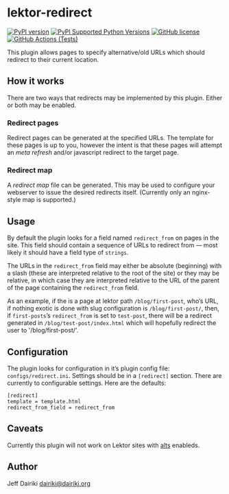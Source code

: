 # lektor-redirect

[![PyPI version](https://img.shields.io/pypi/v/lektor-redirect.svg)](https://pypi.org/project/lektor-redirect/)
[![PyPI Supported Python Versions](https://img.shields.io/pypi/pyversions/lektor-redirect.svg)](https://pypi.python.org/pypi/lektor-redirect/)
[![GitHub license](https://img.shields.io/github/license/dairiki/lektor-redirect)](https://github.com/dairiki/lektor-redirect/blob/master/LICENSE)
[![GitHub Actions (Tests)](https://img.shields.io/github/actions/workflow/status/dairiki/lektor-redirect/ci.yml?branch=master&label=tests)](https://github.com/dairiki/lektor-redirect/)

This plugin allows pages to specify alternative/old URLs which should
redirect to their current location.

## How it works

There are two ways that redirects may be implemented by this plugin.
Either or both may be enabled.

### Redirect pages

Redirect pages can be generated at the specified URLs.  The template for these
pages is up to you, however the intent is that these pages will attempt
an _meta refresh_ and/or javascript redirect to the target page.

### Redirect map

A _redirect map_ file can be generated.  This may be used to configure your
webserver to issue the desired redirects itself.
(Currently only an nginx-style map is supported.)

## Usage

By default the plugin looks for a field named `redirect_from` on pages in the
site.  This field should contain a sequence of URLs to redirect from — most
likely it should have a field type of `strings`.

The URLs in the `redirect_from` field may either be absolute (beginning)
with a slash (these are interpreted relative to the root of the site) or
they may be relative, in which case they are interpreted relative to the
URL of the parent of the page containing the `redirect_from` field.

As an example, if the is a page at lektor path `/blog/first-post`, who’s
URL, if nothing exotic is done with slug configuration is `/blog/first-post/`,
then, if `first-posts`’s `redirect_from` is set to `test-post`, there will
be a redirect generated in `/blog/test-post/index.html` which will hopefully
redirect the user to '/blog/first-post/'.

## Configuration

The plugin looks for configuration in it’s plugin config file:
`configs/redirect.ini`.  Settings should be in a `[redirect]` section.
There are currently to configurable settings.  Here are the defaults:

    [redirect]
    template = template.html
    redirect_from_field = redirect_from

## Caveats

Currently this plugin will not work on Lektor sites with [alts] enableds.

[alts]: https://www.getlektor.com/docs/content/alts/

## Author

Jeff Dairiki <dairiki@dairiki.org>
